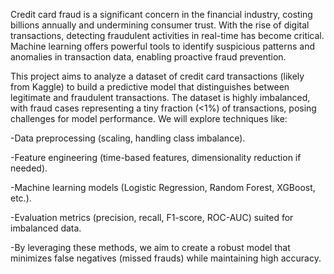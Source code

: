 Credit card fraud is a significant concern in the financial industry, costing billions annually and undermining consumer trust. With the rise of digital transactions, detecting fraudulent activities in real-time has become critical. Machine learning offers powerful tools to identify suspicious patterns and anomalies in transaction data, enabling proactive fraud prevention.

This project aims to analyze a dataset of credit card transactions (likely from Kaggle) to build a predictive model that distinguishes between legitimate and fraudulent transactions. The dataset is highly imbalanced, with fraud cases representing a tiny fraction (<1%) of transactions, posing challenges for model performance. We will explore techniques like:

-Data preprocessing (scaling, handling class imbalance).

-Feature engineering (time-based features, dimensionality reduction if needed).

-Machine learning models (Logistic Regression, Random Forest, XGBoost, etc.).

-Evaluation metrics (precision, recall, F1-score, ROC-AUC) suited for imbalanced data.

-By leveraging these methods, we aim to create a robust model that minimizes false negatives (missed frauds) while maintaining high accuracy.

